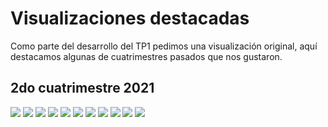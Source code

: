 # Visualizaciones destacadas

Como parte del desarrollo del TP1 pedimos una visualización original, aquí destacamos algunas de cuatrimestres pasados que nos gustaron.

## 2do cuatrimestre 2021


<img src="visus/basura.png" />

<img src="visus/f1_top_win_ratio.png" />

<img src="visus/velocidades.png" />

<img src="visus/videogames_tetris.png" />

<img src="visus/mario_kart.png" />

<img src="visus/dota_2.png" />

<img src="visus/messi.png" />

<img src="visus/record_messi.png" />

<img src="visus/river_boca.png" />

<img src="visus/titulos_1ra_division.png" />

<img src="visus/turismo.png" />

